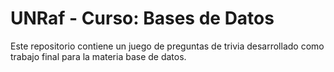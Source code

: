 # UNRaf - Curso: Bases de Datos 

Este repositorio contiene un juego de preguntas de trivia desarrollado como trabajo final para la materia base de datos.

